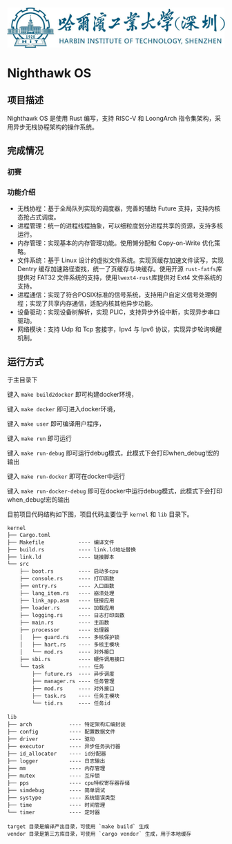 ![哈工大深圳](./docs/assets/hitsz-logo.jpg)

# Nighthawk OS

## 项目描述

Nighthawk OS 是使用 Rust 编写，支持 RISC-V 和 LoongArch 指令集架构，采用异步无栈协程架构的操作系统。

## 完成情况

### 初赛

<!-- 这里写完成测例情况，并在assets文件夹下放一张得分榜截图leaderboard-pre.png -->
<!--  ![决赛第一阶段排行榜](./docs/assets/leaderboard-pre.png) -->

### 功能介绍
<!--  这里复制了Phoenix的，请检查修改自己了解的部分，为避免重复可以重构或添加模块 -->
- 无栈协程：基于全局队列实现的调度器，完善的辅助 Future 支持，支持内核态抢占式调度。
- 进程管理：统一的进程线程抽象，可以细粒度划分进程共享的资源，支持多核运行。
- 内存管理：实现基本的内存管理功能。使用懒分配和 Copy-on-Write 优化策略。
- 文件系统：基于 Linux 设计的虚拟文件系统。实现页缓存加速文件读写，实现 Dentry 缓存加速路径查找，统一了页缓存与块缓存。使用开源 `rust-fatfs`库提供对 FAT32 文件系统的支持，使用`lwext4-rust`库提供对 Ext4 文件系统的支持。
- 进程通信：实现了符合POSIX标准的信号系统，支持用户自定义信号处理例程；实现了共享内存通信，适配内核其他异步功能。
- 设备驱动：实现设备树解析，实现 PLIC，支持异步外设中断，实现异步串口驱动。
- 网络模块：支持 Udp 和 Tcp 套接字，Ipv4 与 Ipv6 协议，实现异步轮询唤醒机制。

<!--  这里本来应该有个图的，但我不清楚我们怎么 -->

## 运行方式

于主目录下

键入 `make build2docker` 即可构建docker环境，

键入 `make docker` 即可进入docker环境，

键入 `make user` 即可编译用户程序，

键入 `make run` 即可运行

键入 `make run-debug` 即可运行debug模式，此模式下会打印when_debug!宏的输出

键入 `make run-docker` 即可在docker中运行

键入 `make run-docker-debug` 即可在docker中运行debug模式，此模式下会打印when_debug!宏的输出

目前项目代码结构如下图，项目代码主要位于 `kernel` 和 `lib` 目录下。
```
kernel
├── Cargo.toml
├── Makefile           ---- 编译文件
├── build.rs           ---- link.ld地址替换
├── link.ld            ---- 链接脚本
└── src
    ├── boot.rs        ---- 启动多cpu 
    ├── console.rs     ---- 打印函数
    ├── entry.rs       ---- 入口函数
    ├── lang_item.rs   ---- 崩溃处理
    ├── link_app.asm   ---- 链接应用
    ├── loader.rs      ---- 加载应用
    ├── logging.rs     ---- 日志打印函数
    ├── main.rs        ---- 主函数
    ├── processor      ---- 处理器
    │   ├── guard.rs   ---- 多核保护锁
    │   ├── hart.rs    ---- 多核主模块
    │   └── mod.rs     ---- 对外接口
    ├── sbi.rs         ---- 硬件调用接口
    └── task           ---- 任务
        ├── future.rs  ---- 异步调度
        ├── manager.rs ---- 任务管理
        ├── mod.rs     ---- 对外接口
        ├── task.rs    ---- 任务主模块
        └── tid.rs     ---- 任务id

lib
├── arch            ---- 特定架构汇编封装
├── config          ---- 配置数据文件
├── driver          ---- 驱动
├── executor        ---- 异步任务执行器
├── id_allocator    ---- id分配器
├── logger          ---- 日志输出
├── mm              ---- 内存管理
├── mutex           ---- 互斥锁
├── pps             ---- cpu特权寄存器存储
├── simdebug        ---- 简单调试
├── systype         ---- 系统错误类型
├── time            ---- 时间管理
└── timer           ---- 定时器

target 目录是编译产出目录，可使用 `make build` 生成
vendor 目录是第三方库目录，可使用 `cargo vendor` 生成，用于本地缓存
```


